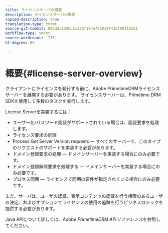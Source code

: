 ```yaml
---
title: ライセンスサーバの概要
description: ライセンスサーバの概要
copied-description: true
translation-type: tm+mt
source-git-commit: 89bdda1d4bd5c126f19ba75a819942df901183d1
workflow-type: tm+mt
source-wordcount: '133'
ht-degree: 0%

---
```



# 概要{#license-server-overview}

クライアントにライセンスを発行する前に、Adobe PrimetimeDRMライセンスサーバーを展開する必要があります。 ライセンスサーバーは、Primetime DRM SDKを使用して多数のタスクを実行します。

License Serverを実装するには：

* ユーザー名/パスワード認証がサポートされている場合は、認証要求を処理します。
* ライセンス要求の処理
* Process Get Server Version requests — すべてのサーバーで、このタイプのリクエストのサポートを実装する必要があります。
* ドメイン登録要求の処理 — ドメインサーバーを実装する場合にのみ必要です。
* ドメイン登録解除要求を処理する — ドメインサーバーを実装する場合にのみ必要です。
* プロセス同期 — ライセンスで同期の要件が指定されている場合にのみ必要です。

また、サーバは、ユーザの認証、表示コンテンツの認証を行う権限のあるユーザの決定、およびオプションでライセンスの使用の追跡を行うビジネスロジックを提供する必要があります。

Java APIについて詳しくは、*Adobe PrimetimeDRM APIリファレンス*&#x200B;を参照してください。
